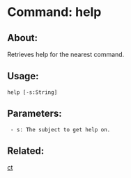 Command: help
====================

About:
--------------------
Retrieves help for the nearest command.

Usage:
--------------------
```
help [-s:String] 
```

Parameters:
--------------------
```
 - s: The subject to get help on.

```

Related:
--------------------
[ct](index.md)
